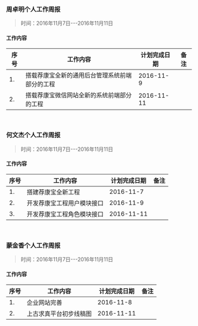 ### 周卓明个人工作周报

> 时间：2016年11月7日---2016年11月11日

#### 工作内容

<table>
    <thead>
          <tr>
              <th>序号</th>
              <th>工作内容</th>
              <th>计划完成日期</th>
              <th>备注</th>
          </tr>
    </thead>
    <tbody>
          <tr>
              <td>1.</td>
              <td>搭载荐康宝全新的通用后台管理系统前端部分的工程</td>
              <td>2016-11-9</td>
              <td></td>
          </tr>
          <tr>
              <td>2.</td>
              <td>搭载荐康宝微信网站全新的系统前端部分的工程</td>
              <td>2016-11-11</td>
              <td></td>
          </tr>
  </tbody>
</table>

<br>

### 何文杰个人工作周报

> 时间：2016年11月7日---2016年11月11日

#### 工作内容

<table>
    <thead>
          <tr>
              <th>序号</th>
              <th>工作内容</th>
              <th>计划完成日期</th>
              <th>备注</th>
          </tr>
    </thead>
    <tbody>
          <tr>
              <td>1.</td>
              <td>搭建荐康宝全新工程</td>
              <td>2016-11-7</td>
              <td></td>
          </tr>
          <tr>
              <td>2.</td>
              <td>开发荐康宝工程用户模块接口</td>
              <td>2016-11-9</td>
              <td></td>
          </tr>
          <tr>
                <td>3.</td>
                <td>开发荐康宝工程角色模块接口</td>
                <td>2016-11-11</td>
                <td></td>
            </tr>
  </tbody>
</table>

<br>

### 蒙金香个人工作周报

> 时间：2016年11月7日---2016年11月11日

#### 工作内容

<table>
    <thead>
          <tr>
              <th>序号</th>
              <th>工作内容</th>
              <th>计划完成日期</th>
              <th>备注</th>
          </tr>
    </thead>
    <tbody>
          <tr>
              <td>1.</td>
              <td>企业网站完善</td>
              <td>2016-11-8</td>
              <td></td>
          </tr>
          <tr>
              <td>2.</td>
              <td>上古求真平台初步线稿图</td>
              <td>2016-11-11</td>
              <td></td>
          </tr>
  </tbody>
</table>



